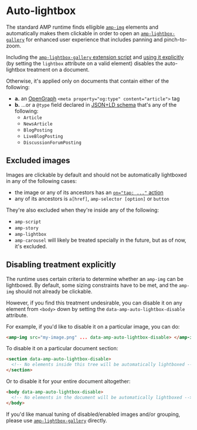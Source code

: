 # Auto-lightbox

The standard AMP runtime finds elligible [`amp-img`](https://amp.dev/documentation/components/amp-img)
elements and automatically makes them clickable in order to open an [`amp-lightbox-gallery`](https://amp.dev/documentation/components/amp-lightbox-gallery)
for enhanced user experience that includes panning and pinch-to-zoom.

Including the [`amp-lightbox-gallery` extension script](https://amp.dev/documentation/components/amp-lightbox-gallery/) and [using it explicitly](https://amp.dev/documentation/components/amp-lightbox-gallery/#usage) (by setting the `lightbox` attribute on a valid element) disables the auto-lightbox treatment on a document.

Otherwise, it's applied only on documents that contain either of the following:

-   **a.** an [OpenGraph](http://ogp.me/) `<meta property="og:type" content="article">` tag
-   **b.** ...or a `@type` field declared in [JSON+LD schema](https://amp.dev/documentation/guides-and-tutorials/optimize-and-measure/discovery#use-schema.org-for-most-search-engines)
    that's any of the following:
    -   `Article`
    -   `NewsArticle`
    -   `BlogPosting`
    -   `LiveBlogPosting`
    -   `DiscussionForumPosting`

## Excluded images

Images are clickable by default and should not be automatically lightboxed in any of the following cases:

-   the image or any of its ancestors has an [`on="tap: ..."` action](./amp-actions-and-events.md)
-   any of its ancestors is `a[href]`, `amp-selector [option]` or `button`

They're also excluded when they're inside any of the following:

-   `amp-script`
-   `amp-story`
-   `amp-lightbox`
-   `amp-carousel` will likely be treated specially in the future, but as of now, it's excluded.

## Disabling treatment explicitly

The runtime uses certain criteria to determine whether an `amp-img` can be lightboxed. By default, some
sizing constraints have to be met, and the `amp-img` should not already be clickable.

However, if you find this treatment undesirable, you can disable it on any element from `<body>` down by setting
the `data-amp-auto-lightbox-disable` attribute.

For example, if you'd like to disable it on a particular image, you can do:

```html
<amp-img src="my-image.png" ... data-amp-auto-lightbox-disable> </amp-img>
```

To disable it on a particular document section:

```html
<section data-amp-auto-lightbox-disable>
  <!-- No elements inside this tree will be automatically lightboxed -->
</section>
```

Or to disable it for your entire document altogether:

```html
<body data-amp-auto-lightbox-disable>
  <!-- No elements in the document will be automatically lightboxed -->
</body>
```

If you'd like manual tuning of disabled/enabled images and/or grouping, please use
[`amp-lightbox-gallery`](https://amp.dev/documentation/components/amp-lightbox-gallery)
directly.
